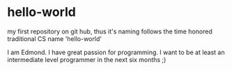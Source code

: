 # hello-world
my first repository on git hub, thus it's naming follows the time honored traditional CS name 'hello-world'

I am Edmond. I have great passion for programming. I want to be at least an intermediate level programmer in the next six months ;)
